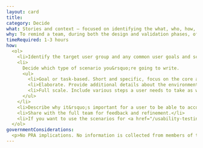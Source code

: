 ```yaml
---
layout: card
title: 
category: Decide
what: Stories and context — focused on identifying the what, who, how, and why — behind why a specific user or user group comes to your site.
why: To remind a team, during both the design and validation phases, of the overarching goal(s) that users have when interacting with a solution. Scenarios help the team consider the design of the solution as a whole rather than getting caught up by specific pages, elements, or interactions. They note questions and goals and sometimes define the possibilities of how the user(s) can achieve them.
timeRequired: 1-3 hours
how:
  <ol>
    <li>Identify the target user group and any common user goals and scenarios that a person must go through when interacting with a solution.</li>  
    <li>
      Decide which type of scenario you&rsquo;re going to write.
      <ul>
        <li>Goal or task-based. Short and specific, focus on the core aspects of the goal or task.</li>
        <li>Elaborate. Provide additional details about the environment and context.</li>
        <li>Full scale. Include various steps a user needs to take as well as their environment and context.</li>
      </ul>
    </li>
    <li>Describe why it&rsquo;s important for a user to be able to accomplish their goal or complete the scenario.</li>
    <li>Share with the full team for feedback and refinement.</li>
    <li>If you want to use the scenarios for <a href="/usability-testing">usability testing</a>, write them so they do not lead the participant to the correct outcome.</li>
  </ol>
governmentConsiderations: 
  <p>No PRA implications. No information is collected from members of the public.</p>
---
```

